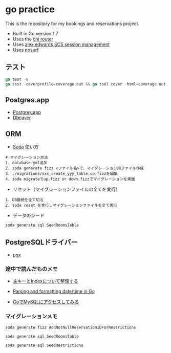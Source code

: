 # go practice
This is the repository for my bookings and reservations project.

- Built in Go version 1.7
- Uses the [chi router](github.com/go-chi/chi)
- Uses [alex edwards SCS session management](github.com/alexedwards/scs/v2)
- Uses [nosurf](github.com/justinas/nosurf)


## テスト

```go
go test -v
go test -coverprofile=coverage.out && go tool cover -html=coverage.out
```

## Postgres.app
- [Postgres.app](https://postgresapp.com/documentation/)
- [Dbeaver](https://dbeaver.io/download/)

## ORM
- [Soda](https://gobuffalo.io/en/docs/db/getting-started/)
使い方

```
# マイグレーション方法
1. database.yml追加
2. soda generate fizz <ファイル名>で、マイグレーション用ファイル作成
3. ./migrations/xxx_create_yyy_table.up.fizzを編集
4. soda migrateでup.fizz or down.fizzでマイグレーションを実施
```

- リセット（マイグレーションファイルの全てを実行）

```
1. DB接続を全て切る
2. soda reset を実行しマイグレーションファイルを全て実行
```

- データのシード

```
soda generate sql SeedRoomsTable

```

## PostgreSQLドライバー
- [pgx](https://github.com/jackc/pgx/wiki/Getting-started-with-pgx)

### 途中で読んだものメモ
- [主キーとIndexについて整理する](https://qiita.com/pirorirori_n712/items/b47ade3fdaf8b4a109ba)

- [Parsing and formatting date/time in Go](https://www.pauladamsmith.com/blog/2011/05/go_time.html)

- [GoでMySQLにアクセスしてみる](https://kazuhira-r.hatenablog.com/entry/2021/03/16/223253)



### マイグレーションメモ

```
soda generate fizz AddNotNullReservationIDForRestrictions

soda generate sql SeedRoomsTable

soda generate sql SeedRestrictions

```